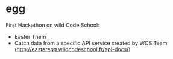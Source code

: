 # egg
First Hackathon on wild Code School:
* Easter Them
* Catch data from a specific API service created by WCS Team (http://easteregg.wildcodeschool.fr/api-docs/)
